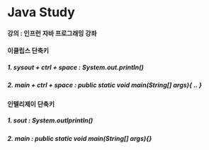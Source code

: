 # Java Study

#### 강의 : 인프런 자바 프로그래밍 강좌

#### 이클립스 단축키
##### 1. sysout + ctrl + space : System.out.println()
##### 2. main + ctrl + space : public static void main(String[] args){ .. }

#### 인텔리제이 단축키
##### 1. sout  : System.outlprintln()
##### 2. main  : public static void main(String[] args){}